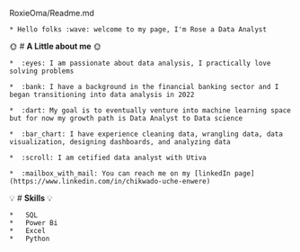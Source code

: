 RoxieOma/Readme.md

    * Hello folks :wave: welcome to my page, I'm Rose a Data Analyst
 
 
:sun_with_face: # **A Little about me** :sun_with_face:

    *  :eyes: I am passionate about data analysis, I practically love solving problems
    
    *  :bank: I have a background in the financial banking sector and I began transitioning into data analysis in 2022
    
    *  :dart: My goal is to eventually venture into machine learning space but for now my growth path is Data Analyst to Data science
    
    *  :bar_chart: I have experience cleaning data, wrangling data, data visualization, designing dashboards, and analyzing data
    
    *  :scroll: I am cetified data analyst with Utiva
    
    *  :mailbox_with_mail: You can reach me on my [linkedIn page](https://www.linkedin.com/in/chikwado-uche-enwere)



:bulb: # **Skills** :bulb:

    *   SQL
    *   Power Bi
    *   Excel
    *   Python
